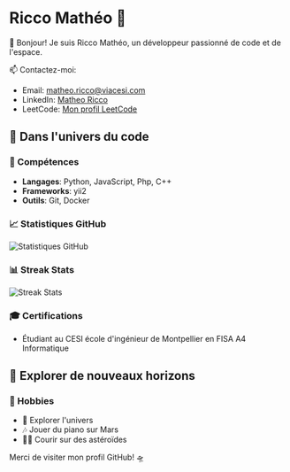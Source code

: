 # Ricco Mathéo 🚀

👋 Bonjour! Je suis Ricco Mathéo, un développeur passionné de code et de l'espace.

📫 Contactez-moi:
- Email: matheo.ricco@viacesi.com
- LinkedIn: [Matheo Ricco](https://www.linkedin.com/in/matheo-ricco)
- LeetCode: [Mon profil LeetCode](https://leetcode.com/u/Gnoule/)

## 🌌 Dans l'univers du code

### 🚀 Compétences
- **Langages**: Python, JavaScript, Php, C++
- **Frameworks**: yii2
- **Outils**: Git, Docker

### 📈 Statistiques GitHub
![Statistiques GitHub](https://github-readme-stats.vercel.app/api?username=Gnoule&show_icons=true&theme=radical)

### 📊 Streak Stats
![Streak Stats](https://github-readme-streak-stats.herokuapp.com/?user=Gnoule&theme=radical)

### 🎓 Certifications
- Étudiant au CESI école d'ingénieur de Montpellier en FISA A4 Informatique

## 🌠 Explorer de nouveaux horizons

### 🎨 Hobbies
- 🔭 Explorer l'univers
- 🎶 Jouer du piano sur Mars
- 🏃‍♂️ Courir sur des astéroïdes

Merci de visiter mon profil GitHub! 🛸

